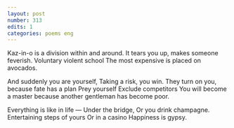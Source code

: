 ```yaml
---
layout: post
number: 313
edits: 1
categories: poems eng
---
```


Kaz-in-o is a division within and around.
It tears you up, makes someone feverish. 
Voluntary violent school
The most expensive is placed on avocados.

And suddenly you are yourself,
Taking a risk, you win.
They turn on you, because fate has a plan
Prey yourself
Exclude competitors
You will become a master because another gentleman has become poor.

Everything is like in life —
Under the bridge, 
Or you drink champagne. 
Entertaining steps of yours
Or in a casino 
Happiness is gypsy.
